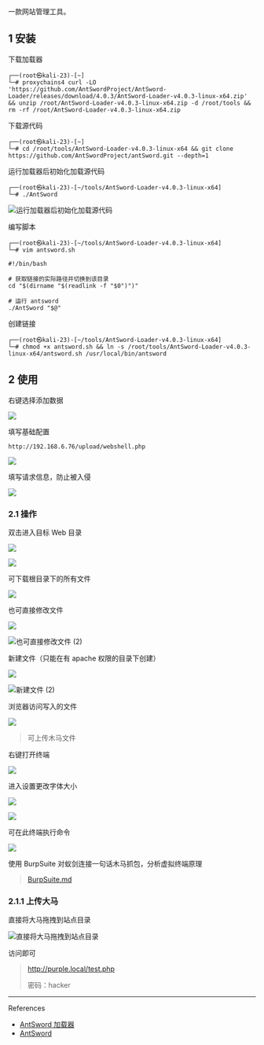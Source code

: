 一款网站管理工具。

## 1 安装

下载加载器

```shell
┌──(root㉿kali-23)-[~]
└─# proxychains4 curl -LO 'https://github.com/AntSwordProject/AntSword-Loader/releases/download/4.0.3/AntSword-Loader-v4.0.3-linux-x64.zip'  && unzip /root/AntSword-Loader-v4.0.3-linux-x64.zip -d /root/tools && rm -rf /root/AntSword-Loader-v4.0.3-linux-x64.zip
```

下载源代码

```shell
┌──(root㉿kali-23)-[~]
└─# cd /root/tools/AntSword-Loader-v4.0.3-linux-x64 && git clone https://github.com/AntSwordProject/antSword.git --depth=1
```

运行加载器后初始化加载源代码

```shell
┌──(root㉿kali-23)-[~/tools/AntSword-Loader-v4.0.3-linux-x64]
└─# ./AntSword
```

![运行加载器后初始化加载源代码](./../../../images/AntSword/%E8%BF%90%E8%A1%8C%E5%8A%A0%E8%BD%BD%E5%99%A8%E5%90%8E%E5%88%9D%E5%A7%8B%E5%8C%96%E5%8A%A0%E8%BD%BD%E6%BA%90%E4%BB%A3%E7%A0%81.png)

编写脚本

```shell
┌──(root㉿kali-23)-[~/tools/AntSword-Loader-v4.0.3-linux-x64]
└─# vim antsword.sh
```

```shell
#!/bin/bash

# 获取链接的实际路径并切换到该目录
cd "$(dirname "$(readlink -f "$0")")"

# 运行 antsword
./AntSword "$@"
```

创建链接

```shell
┌──(root㉿kali-23)-[~/tools/AntSword-Loader-v4.0.3-linux-x64]
└─# chmod +x antsword.sh && ln -s /root/tools/AntSword-Loader-v4.0.3-linux-x64/antsword.sh /usr/local/bin/antsword
```

## 2 使用

右键选择添加数据

![](./../../../images/AntSword/%E5%8F%B3%E9%94%AE%E9%80%89%E6%8B%A9%E6%B7%BB%E5%8A%A0%E6%95%B0%E6%8D%AE.png)

填写基础配置

```
http://192.168.6.76/upload/webshell.php
```

![](./../../../images/AntSword/%E5%A1%AB%E5%86%99%E5%9F%BA%E7%A1%80%E9%85%8D%E7%BD%AE.png)

填写请求信息，防止被入侵

![](./../../../images/AntSword/%E5%A1%AB%E5%86%99%E8%AF%B7%E6%B1%82%E4%BF%A1%E6%81%AF%EF%BC%8C%E9%98%B2%E6%AD%A2%E8%A2%AB%E5%85%A5%E4%BE%B5.png)

### 2.1 操作

双击进入目标 Web 目录

![](./../../../images/AntSword/%E5%8F%8C%E5%87%BB%E8%BF%9B%E5%85%A5%E7%9B%AE%E6%A0%87%20Web%20%E7%9B%AE%E5%BD%95%20(1).png)

![](./../../../images/AntSword/%E5%8F%8C%E5%87%BB%E8%BF%9B%E5%85%A5%E7%9B%AE%E6%A0%87%20Web%20%E7%9B%AE%E5%BD%95%20(2).png)

可下载根目录下的所有文件

![](./../../../images/AntSword/%E5%8F%AF%E4%B8%8B%E8%BD%BD%E6%A0%B9%E7%9B%AE%E5%BD%95%E4%B8%8B%E7%9A%84%E6%89%80%E6%9C%89%E6%96%87%E4%BB%B6.png)

也可直接修改文件

![](./../../../images/AntSword/%E4%B9%9F%E5%8F%AF%E7%9B%B4%E6%8E%A5%E4%BF%AE%E6%94%B9%E6%96%87%E4%BB%B6%20(1).png)

![也可直接修改文件 (2)](./../../../images/AntSword/%E4%B9%9F%E5%8F%AF%E7%9B%B4%E6%8E%A5%E4%BF%AE%E6%94%B9%E6%96%87%E4%BB%B6%20(2).png)

新建文件（只能在有 apache 权限的目录下创建）

![](./../../../images/AntSword/%E6%96%B0%E5%BB%BA%E6%96%87%E4%BB%B6%20(1).png)

![新建文件 (2)](./../../../images/AntSword/%E6%96%B0%E5%BB%BA%E6%96%87%E4%BB%B6%20(2).png)

浏览器访问写入的文件

![](./../../../images/AntSword/%E6%B5%8F%E8%A7%88%E5%99%A8%E8%AE%BF%E9%97%AE%E5%86%99%E5%85%A5%E7%9A%84%E6%96%87%E4%BB%B6.png)

> 可上传木马文件

右键打开终端

![](./../../../images/AntSword/%E5%8F%B3%E9%94%AE%E6%89%93%E5%BC%80%E7%BB%88%E7%AB%AF.png)

进入设置更改字体大小

![](./../../../images/AntSword/%E8%BF%9B%E5%85%A5%E8%AE%BE%E7%BD%AE%E6%9B%B4%E6%94%B9%E5%AD%97%E4%BD%93%E5%A4%A7%E5%B0%8F%20(1).png)

![](./../../../images/AntSword/%E8%BF%9B%E5%85%A5%E8%AE%BE%E7%BD%AE%E6%9B%B4%E6%94%B9%E5%AD%97%E4%BD%93%E5%A4%A7%E5%B0%8F%20(2).png)

可在此终端执行命令

![](./../../../images/AntSword/%E5%8F%AF%E5%9C%A8%E6%AD%A4%E7%BB%88%E7%AB%AF%E6%89%A7%E8%A1%8C%E5%91%BD%E4%BB%A4.png)

使用 BurpSuite 对蚁剑连接一句话木马抓包，分析虚拟终端原理

> [BurpSuite.md](..\..\03-Web程序\BurpSuite\BurpSuite.md) 

### 2.1.1 上传大马

直接将大马拖拽到站点目录

![直接将大马拖拽到站点目录](./../../../images/AntSword/%E7%9B%B4%E6%8E%A5%E5%B0%86%E5%A4%A7%E9%A9%AC%E6%8B%96%E6%8B%BD%E5%88%B0%E7%AB%99%E7%82%B9%E7%9B%AE%E5%BD%95.png)

访问即可

>http://purple.local/test.php
>
>密码：hacker

---

References

- [AntSword 加载器](https://github.com/AntSwordProject/AntSword-Loader)
- [AntSword](https://github.com/AntSwordProject/antSword)